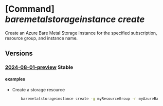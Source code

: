 # [Command] _baremetalstorageinstance create_

Create an Azure Bare Metal Storage Instance for the specified subscription, resource group, and instance name.

## Versions

### [2024-08-01-preview](/Resources/mgmt-plane/L3N1YnNjcmlwdGlvbnMve30vcmVzb3VyY2Vncm91cHMve30vcHJvdmlkZXJzL21pY3Jvc29mdC5iYXJlbWV0YWxpbmZyYXN0cnVjdHVyZS9iYXJlbWV0YWxzdG9yYWdlaW5zdGFuY2VzL3t9/2024-08-01-preview.xml) **Stable**

<!-- mgmt-plane /subscriptions/{}/resourcegroups/{}/providers/microsoft.baremetalinfrastructure/baremetalstorageinstances/{} 2024-08-01-preview -->

#### examples

- Create a storage resource
    ```bash
        baremetalstorageinstance create -g myResourceGroup -n myAzureBareMetalStorageInstance --location westus2 --sku S72
    ```
